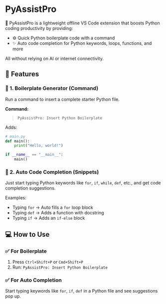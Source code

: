 
# PyAssistPro

🚀 PyAssistPro is a lightweight offline VS Code extension that boosts Python coding productivity by providing:

- ⚙️ Quick Python boilerplate code with a command
- ✨ Auto code completion for Python keywords, loops, functions, and more

All without relying on AI or internet connectivity.

## 🧠 Features

### 🔹 1. Boilerplate Generator (Command)
Run a command to insert a complete starter Python file.

**Command:**
> `PyAssistPro: Insert Python Boilerplate`

Adds:
```python
# main.py
def main():
    print("Hello, world!")

if __name__ == "__main__":
    main()
```

### 🔹 2. Auto Code Completion (Snippets)
Just start typing Python keywords like `for`, `if`, `while`, `def`, etc., and get code completion suggestions.

Examples:
- Typing `for` → Auto fills a `for` loop block
- Typing `def` → Adds a function with docstring
- Typing `if` → Adds an `if-else` block

## 💻 How to Use

### ✅ For Boilerplate
1. Press `Ctrl+Shift+P` or `Cmd+Shift+P`
2. Run: `PyAssistPro: Insert Python Boilerplate`

### ✅ For Auto Completion
Start typing keywords like `for`, `if`, `def` in a Python file and see suggestions pop up.
